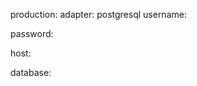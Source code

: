 <!-- layout:code post: sinatra-stacks_active-record -->


production:
  adapter: postgresql
  username: 

  password: 

  host: 

  database: 


